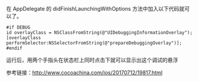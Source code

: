 在 AppDelegate 的 didFinishLaunchingWithOptions 方法中加入以下代码就可以了。

    #if DEBUG
    id overlayClass = NSClassFromString(@"UIDebuggingInformationOverlay");
    [overlayClass performSelector:NSSelectorFromString(@"prepareDebuggingOverlay")];
    #endif      

运行后，用两个手指头在状态栏上同时点击下就可以显示出这个调试的悬浮

参考链接：http://www.cocoachina.com/ios/20170712/19817.html
